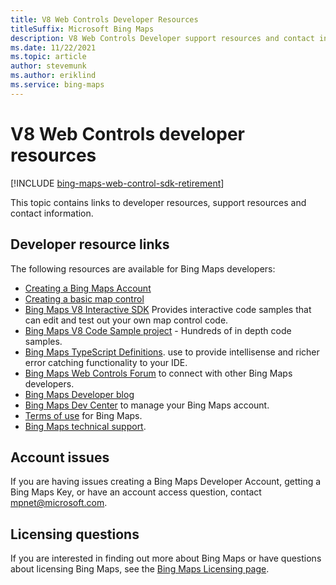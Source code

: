 ```yaml
---
title: V8 Web Controls Developer Resources
titleSuffix: Microsoft Bing Maps
description: V8 Web Controls Developer support resources and contact information
ms.date: 11/22/2021
ms.topic: article
author: stevemunk
ms.author: eriklind
ms.service: bing-maps
---
```


# V8 Web Controls developer resources

[!INCLUDE [bing-maps-web-control-sdk-retirement](.../../../includes/bing-maps-web-control-sdk-retirement.md)]

This topic contains links to developer resources, support resources and contact information.

## Developer resource links

The following resources are available for Bing Maps developers:

* [Creating a Bing Maps Account](../getting-started/bing-maps-dev-center-help/creating-a-bing-maps-account.md)
* [Creating a basic map control](/bingmaps/v8-web-control/creating-and-hosting-map-controls/creating-a-basic-map-control)
* [Bing Maps V8 Interactive SDK](https://www.bing.com/api/maps/sdk/mapcontrol/isdk) Provides interactive code samples that can edit and test out your own map control code.
* [Bing Maps V8 Code Sample project](https://bingmapsv8samples.azurewebsites.net/) - Hundreds of in depth code samples.
* [Bing Maps TypeScript Definitions](https://github.com/Microsoft/Bing-Maps-V8-TypeScript-Definitions). use to provide intellisense and richer error catching functionality to your IDE.
* [Bing Maps Web Controls Forum](https://social.msdn.microsoft.com/Forums/home?forum=bingmapsajax&filter=alltypes&sort=lastpostdesc) to connect with other Bing Maps developers.
* [Bing Maps Developer blog](https://www.microsoft.com/maps/news)
* [Bing Maps Dev Center](https://www.bingmapsportal.com/) to manage your Bing Maps account.
* [Terms of use](https://www.microsoft.com/maps/product/terms.html) for Bing Maps.
* [Bing Maps technical support](https://www.microsoft.com/maps/support).

## Account issues

If you are having issues creating a Bing Maps Developer Account, getting a Bing Maps Key, or have an account access question, contact [mpnet@microsoft.com](mailto:mpnet@microsoft.com).

## Licensing questions

If you are interested in finding out more about Bing Maps or have questions about licensing Bing Maps, see the [Bing Maps Licensing page](https://www.microsoft.com/maps/Licensing/licensing.aspx).
